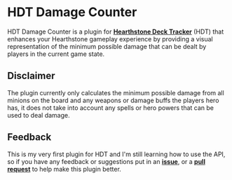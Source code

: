 # HDT Damage Counter
HDT Damage Counter is a plugin for [**Hearthstone Deck Tracker**](https://github.com/HearthSim/Hearthstone-Deck-Tracker) (HDT) that enhances your Hearthstone gameplay experience by providing a visual representation of the minimum possible damage that can be dealt by players in the current game state.

## Disclaimer
The plugin currently only calculates the minimum possible damage from all minions on the board and any weapons or damage buffs the players hero has, it does not take into account any spells or hero powers that can be used to deal damage.<br />

## Feedback
This is my very first plugin for HDT and I'm still learning how to use the API, so if you have any feedback or suggestions put in an [**issue**](https://github.com/Asaayu/hdt-plugin-damagecounter/issues), or a [**pull request**](https://github.com/Asaayu/hdt-plugin-damagecounter/pulls) to help make this plugin better.
